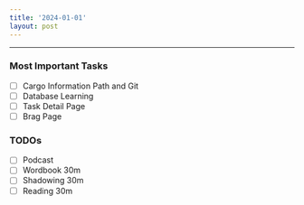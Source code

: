 ```yaml
---
title: '2024-01-01'
layout: post
---
```


---

### Most Important Tasks

- [ ] Cargo Information Path and Git
- [ ] Database Learning
- [ ] Task Detail Page
- [ ] Brag Page

### TODOs

- [ ] Podcast
- [ ] Wordbook 30m
- [ ] Shadowing 30m
- [ ] Reading 30m
